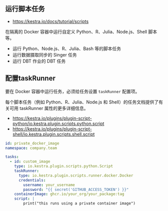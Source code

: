 ## 运行脚本任务

- https://kestra.io/docs/tutorial/scripts

在隔离的 Docker 容器中运行自定义 Python、R、Julia、Node.js、Shell 脚本等。

- 运行 Python、Node.js、R、Julia、Bash 等的脚本任务
- 运行数据摄取同步的 Singer 任务
- 运行 DBT 作业的 DBT 任务


## 配置taskRunner

要在 Docker 容器中运行任务，必须给任务设置 `taskRunner` 配置项。

每个脚本任务（例如 Python、R、Julia、Node.js 和 Shell）的任务文档提供了有关可用 taskRunner 属性的更多详细信息。

- https://kestra.io/plugins/plugin-script-python/io.kestra.plugin.scripts.python.script
- https://kestra.io/plugins/plugin-script-shell/io.kestra.plugin.scripts.shell.script


```yaml
id: private_docker_image
namespace: company.team

tasks:
  - id: custom_image
    type: io.kestra.plugin.scripts.python.Script
    taskRunner:
      type: io.kestra.plugin.scripts.runner.docker.Docker
      credentials:
        username: your_username
        password: "{{ secret('GITHUB_ACCESS_TOKEN') }}"
    containerImage: ghcr.io/your_org/your_package:tag
    script: |
        print("this runs using a private container image")
```